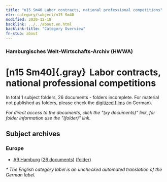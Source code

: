 ```yaml
---
title: "n15 Sm40 Labor contracts, national professional competitions"
etr: category/subject/n15 Sm40
modified: 2020-12-18
backlink: ../../about.en.html
backlink-title: "Category Overview"
fn-stub: about
---
```


### Hamburgisches Welt-Wirtschafts-Archiv (HWWA)
# [n15 Sm40]{.gray}&#8201; Labor contracts, national professional competitions&#160; 





In total 1 subject folders, 26 documents - folders incomplete.
For material not published as folders, please check the [digitized films](/film/h1_sh) (in German).

_For direct access to the documents, click the "(xy documents)" link, for folder information use the "(folder)" link._

## Subject archives



### Europe

- [A9 Hamburg](../../../geo/about.en.html#A9) (<a href="https://dfg-viewer.de/show/?tx_dlf[id]=https://pm20.zbw.eu/mets/sh/1409xx/140905/1820xx/182076/public.mets.en.xml" target="_blank">26 documents</a>) ([folder](http://purl.org/pressemappe20/folder/sh/140905,182076))


_* The English category label is an unchecked automated translation of the German label._

